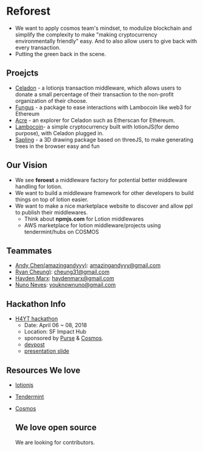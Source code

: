 # Reforest

- We want to apply cosmos team's mindset, to modulize blockchain and simplify the complexity to make "making cryptocurrency environmentally friendly" easy. And to also allow users to give back with every transaction.
- Putting the green back in the scene.

## Proejcts

- [Celadon](https://github.com/reforest/celadon) - a lotionjs transaction middleware, which allows users to donate a small percentage of their transaction to the non-profit organization of their choose.
- [Fungus](https://github.com/reforest/fungus) - a package to ease interactions with Lambocoin like web3 for Ethereum
- [Acre](https://github.com/reforest/client) - an explorer for Celadon such as Etherscan for Ethereum.
- [Lambocoin](https://github.com/reforest/lambocoin)- a simple cryptocurrency built with lotionJS(for demo purpose), with Celadon plugged in.
- [Sapling](https://github.com/reforest/sapling) - a 3D drawing package based on threeJS, to make generating trees in the browser easy and fun

## Our Vision
- We see **feroest** a middleware factory for potential better middleware handling for lotion.
- We want to build a middleware framework for other developers to build things on top of lotion easier.
- We want to make a nice marketplace website to discover and allow ppl to publish their middlewares.
  - Think about **npmjs.com** for Lotion middlewares
  - AWS marketplace for lotion middleware/projects using tendermint/hubs on COSMOS

## Teammates

- [Andy Chen(amazingandyyy)](https://github.com/amazingandyyy): amazingandyyy@gmail.com
- [Ryan Cheung)](https://github.com/cheung31): cheung31@gmail.com
- [Hayden Marx](https://github.com/Haydenmarx): haydenmarx@gmail.com
- [Nuno Neves](https://github.com/storycoding): youknownuno@gmail.com

## Hackathon Info

- [H4YT hackathon](https://c4yt.devpost.com/)
  - Date: April 06 ~ 08, 2018
  - Location: SF Impact Hub
  - sponsored by [Purse](https://purse.io/shop) & [Cosmos](https://cosmos.network/).
  - [devpost](https://devpost.com/software/celadon-by-reforest-team)
  - [presentation slide](https://docs.google.com/presentation/d/1Veeuy9ZahjfFb-Q383oqOJj4XzvHsBXn4MN08liqGyI/edit?usp=sharing)

## Resources We love

- [lotionjs](https://lotionjs.com/)
- [Tendermint](https://github.com/tendermint/tendermint)
- [Cosmos](https://cosmos.network/)


  ## We love open source

  We are looking for contributors.
